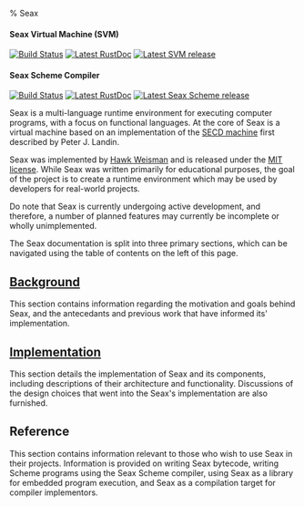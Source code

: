 % Seax

#### Seax Virtual Machine (SVM)

[![Build Status](https://img.shields.io/travis/hawkw/seax/svm-dev.svg?style=flat-square)](https://travis-ci.org/hawkw/seax)
[![Latest RustDoc](https://img.shields.io/badge/rustdoc-latest-green.svg?style=flat-square)](http://hawkweisman.me/seax/api/seax_svm/)
[![Latest SVM release](https://img.shields.io/crates/v/seax_svm.svg?style=flat-square)](https://crates.io/crates/seax_svm)

#### Seax Scheme Compiler 

[![Build Status](https://img.shields.io/travis/hawkw/seax/scheme-dev.svg?style=flat-square)](https://travis-ci.org/hawkw/seax)
[![Latest RustDoc](https://img.shields.io/badge/rustdoc-latest-green.svg?style=flat-square)](http://hawkweisman.me/seax/api/seax_scheme/)
[![Latest Seax Scheme release](https://img.shields.io/crates/v/seax_scheme.svg?style=flat-square)](https://crates.io/crates/seax_svm)

Seax is a multi-language runtime environment for executing computer programs, with a focus on functional languages. At the core of Seax is a virtual machine based on an implementation of the [SECD machine](https://en.wikipedia.org/wiki/SECD_machine) first described by Peter J. Landin. 

Seax was implemented by [Hawk Weisman](http://hawkweisman.me) and is released under the [MIT license](https://github.com/hawkw/seax/blob/master/LICENSE). While Seax was written primarily for educational purposes, the goal of the project is to create a runtime environment which may be used by developers for real-world projects.

Do note that Seax is currently undergoing active development, and therefore, a number of planned features may currently be incomplete or wholly unimplemented.

The Seax documentation is split into three primary sections, which can be navigated using the table of contents on the left of this page.

<h2 class="section-header"><a href="background/index.html">Background</a></h2>

This section contains information regarding the motivation and goals behind Seax, and the antecedants and previous work that have informed its' implementation.

<h2 class="section-header"><a href="implementation">Implementation</a></h2>

This section details the implementation of Seax and its components, including descriptions of their architecture and functionality. Discussions of the design choices that went into the Seax's implementation are also furnished.

## Reference

This section contains information relevant to those who wish to use Seax in their projects. Information is provided on writing Seax bytecode, writing Scheme programs using the Seax Scheme compiler, using Seax as a library for embedded program execution, and Seax as a compilation target for compiler implementors.